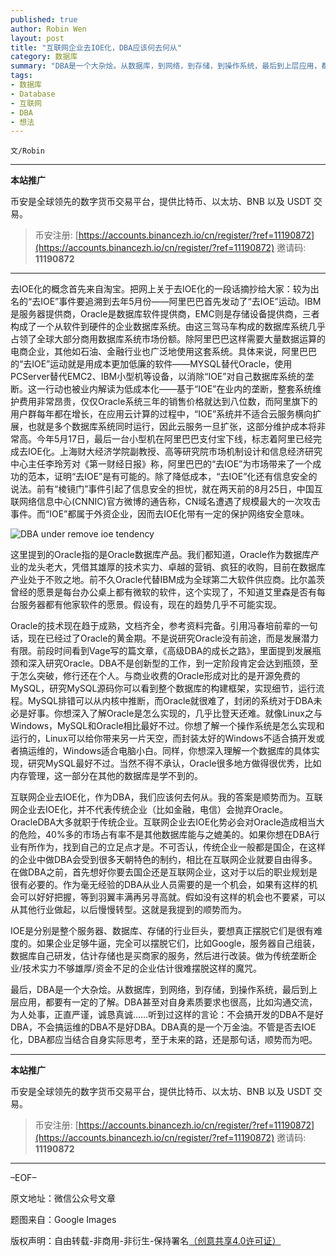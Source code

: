 ```yaml
---
published: true
author: Robin Wen
layout: post
title: "互联网企业去IOE化，DBA应该何去何从"
category: 数据库
summary: "DBA是一个大杂烩。从数据库，到网络，到存储，到操作系统，最后到上层应用，都要有一定的了解。DBA甚至对自身素质要求也很高，比如沟通交流，为人处事，正直严谨，诚恳真诚……听到过这样的言论：不会搞开发的DBA不是好DBA，不会搞运维的DBA不是好DBA。DBA真的是一个万金油。不管是否去IOE化，DBA都应当结合自身实际思考，至于未来的路，还是那句话，顺势而为吧。"
tags:
- 数据库
- Database
- 互联网
- DBA
- 想法
---
```


`文/Robin`

***

**本站推广**

币安是全球领先的数字货币交易平台，提供比特币、以太坊、BNB 以及 USDT 交易。

> 币安注册: [https://accounts.binancezh.io/cn/register/?ref=11190872](https://accounts.binancezh.io/cn/register/?ref=11190872)
> 邀请码: **11190872**

***

去IOE化的概念首先来自淘宝。把网上关于去IOE化的一段话摘抄给大家：较为出名的“去IOE”事件要追溯到去年5月份——阿里巴巴首先发动了“去IOE”运动。IBM是服务器提供商，Oracle是数据库软件提供商，EMC则是存储设备提供商，三者构成了一个从软件到硬件的企业数据库系统。由这三驾马车构成的数据库系统几乎占领了全球大部分商用数据库系统市场份额。除阿里巴巴这样需要大量数据运算的电商企业，其他如石油、金融行业也广泛地使用这套系统。具体来说，阿里巴巴的“去IOE”运动就是用成本更加低廉的软件——MYSQL替代Oracle，使用PCServer替代EMC2、IBM小型机等设备，以消除“IOE”对自己数据库系统的垄断。这一行动也被业内解读为低成本化——基于“IOE”在业内的垄断，整套系统维护费用非常昂贵，仅仅Oracle系统三年的销售价格就达到八位数，而阿里旗下的用户群每年都在增长，在应用云计算的过程中，“IOE”系统并不适合云服务横向扩展，也就是多个数据库系统同时运行，因此云服务一旦扩张，这部分维护成本将非常高。今年5月17日，最后一台小型机在阿里巴巴支付宝下线，标志着阿里已经完成去IOE化。上海财大经济学院副教授、高等研究院市场机制设计和信息经济研究中心主任李玲芳对《第一财经日报》称，阿里巴巴的“去IOE”为市场带来了一个成功的范本，证明“去IOE”是有可能的。除了降低成本，“去IOE”化还有信息安全的说法。前有“棱镜门”事件引起了信息安全的担忧，就在两天前的8月25日，中国互联网络信息中心(CNNIC)官方微博的通告称，CN域名遭遇了规模最大的一次攻击事件。而“IOE”都属于外资企业，因而去IOE化带有一定的保护网络安全意味。

![DBA under remove ioe tendency](https://cdn.dbarobin.com/3ff82my.jpg)

这里提到的Oracle指的是Oracle数据库产品。我们都知道，Oracle作为数据库产业的龙头老大，凭借其雄厚的技术实力、卓越的营销、疯狂的收购，目前在数据库产业处于不败之地。前不久Oracle代替IBM成为全球第二大软件供应商。比尔盖茨曾经的愿景是每台办公桌上都有微软的软件，这个实现了，不知道艾里森是否有每台服务器都有他家软件的愿景。假设有，现在的趋势几乎不可能实现。

Oracle的技术现在趋于成熟，文档齐全，参考资料完备。引用冯春培前辈的一句话，现在已经过了Oracle的黄金期。不是说研究Oracle没有前途，而是发展潜力有限。前段时间看到Vage写的篇文章，《高级DBA的成长之路》，里面提到发展瓶颈和深入研究Oracle。DBA不是创新型的工作，到一定阶段肯定会达到瓶颈，至于怎么突破，修行还在个人。与商业收费的Oracle形成对比的是开源免费的MySQL，研究MySQL源码你可以看到整个数据库的构建框架，实现细节，运行流程。MySQL排错可以从内核中推断，而Oracle就很难了，封闭的系统对于DBA未必是好事。你想深入了解Oracle是怎么实现的，几乎比登天还难。就像Linux之与Windows，MySQL和Oracle相比最好不过。你想了解一个操作系统是怎么实现和运行的，Linux可以给你带来另一片天空，而封装太好的Windows不适合搞开发或者搞运维的，Windows适合电脑小白。同样，你想深入理解一个数据库的具体实现，研究MySQL最好不过。当然不得不承认，Oracle很多地方做得很优秀，比如内存管理，这一部分在其他的数据库是学不到的。

互联网企业去IOE化，作为DBA，我们应该何去何从。我的答案是顺势而为。互联网企业去IOE化，并不代表传统企业（比如金融，电信）会抛弃Oracle。OracleDBA大多就职于传统企业。互联网企业去IOE化势必会对Oracle造成相当大的危险，40%多的市场占有率不是其他数据库能与之媲美的。如果你想在DBA行业有所作为，找到自己的立足点才是。不可否认，传统企业一般都是国企，在这样的企业中做DBA会受到很多天朝特色的制约，相比在互联网企业就要自由得多。在做DBA之前，首先想好你要去国企还是互联网企业，这对于以后的职业规划是很有必要的。作为毫无经验的DBA从业人员需要的是一个机会，如果有这样的机会可以好好把握，等到羽翼丰满再另寻高就。假如没有这样的机会也不要紧，可以从其他行业做起，以后慢慢转型。这就是我提到的顺势而为。

IOE是分别是整个服务器、数据库、存储的行业巨头，要想真正摆脱它们是很有难度的。如果企业足够牛逼，完全可以摆脱它们，比如Google，服务器自己组装，数据库自己研发，估计存储也是买商家的服务，然后进行改装。做为传统垄断企业/技术实力不够雄厚/资金不足的企业估计很难摆脱这样的魔咒。

最后，DBA是一个大杂烩。从数据库，到网络，到存储，到操作系统，最后到上层应用，都要有一定的了解。DBA甚至对自身素质要求也很高，比如沟通交流，为人处事，正直严谨，诚恳真诚……听到过这样的言论：不会搞开发的DBA不是好DBA，不会搞运维的DBA不是好DBA。DBA真的是一个万金油。不管是否去IOE化，DBA都应当结合自身实际思考，至于未来的路，还是那句话，顺势而为吧。

***

**本站推广**

币安是全球领先的数字货币交易平台，提供比特币、以太坊、BNB 以及 USDT 交易。

> 币安注册: [https://accounts.binancezh.io/cn/register/?ref=11190872](https://accounts.binancezh.io/cn/register/?ref=11190872)
> 邀请码: **11190872**

***

–EOF–

原文地址：微信公众号文章

题图来自：Google Images

版权声明：自由转载-非商用-非衍生-保持署名<a href="http://creativecommons.org/licenses/by-nc-nd/4.0/deed.zh" target="_blank">（创意共享4.0许可证）</a>
